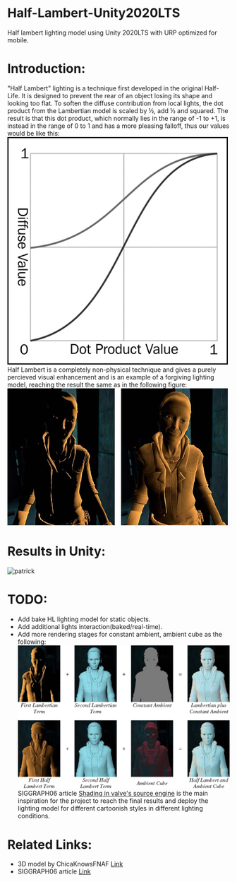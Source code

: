 # Half-Lambert-Unity2020LTS
  Half lambert lighting model using Unity 2020LTS with URP optimized for mobile.
# Introduction: 
 "Half Lambert" lighting is a technique first developed in the original Half-Life. It is designed to prevent the rear of an object losing its shape and looking too flat.
  To soften the diffuse contribution from local lights, the dot product from the Lambertian model is scaled by ½, add ½ and squared. The result is that this dot product, which normally lies in the range of -1 to +1, is instead in the range of 0 to 1 and has a more pleasing falloff, thus our values would be like this: 
  ![chart_HL](https://github.com/nadir500/Half-Lambert-Unity2020LTS/blob/main/5084_01_09.jpg)
  Half Lambert is a completely non-physical technique and gives a purely percieved visual enhancement and is an example of a forgiving lighting model, reaching the result the same as in the following figure:
  ![alyx](https://github.com/nadir500/Half-Lambert-Unity2020LTS/blob/main/Alyx_lambert_half_lambert.jpg)
# Results in Unity: 
 ![patrick](https://github.com/nadir500/Half-Lambert-Unity2020LTS/blob/main/Recordings/gif_animation_001.gif) 
# TODO:
 - Add bake HL lighting model for static objects. 
 - Add additional lights interaction(baked/real-time).
 - Add more rendering stages for constant ambient, ambient cube as the following:
 ![acm paper](https://github.com/nadir500/Half-Lambert-Unity2020LTS/blob/main/8-Figure8-1.png)
 SIGGRAPH06 article [Shading in valve's source engine](https://dl.acm.org/doi/10.1145/1185657.1185832) is the main inspiration for the project to reach the final results and deploy the lighting model for different cartoonish styles in different lighting conditions.
# Related Links: 
 - 3D model by ChicaKnowsFNAF [Link](https://sketchfab.com/3d-models/patrick-6cfaaf749ccf4fd9a6521a79e2a2349c)
 - SIGGRAPH06 article [Link](https://dl.acm.org/doi/10.1145/1185657.1185832)
